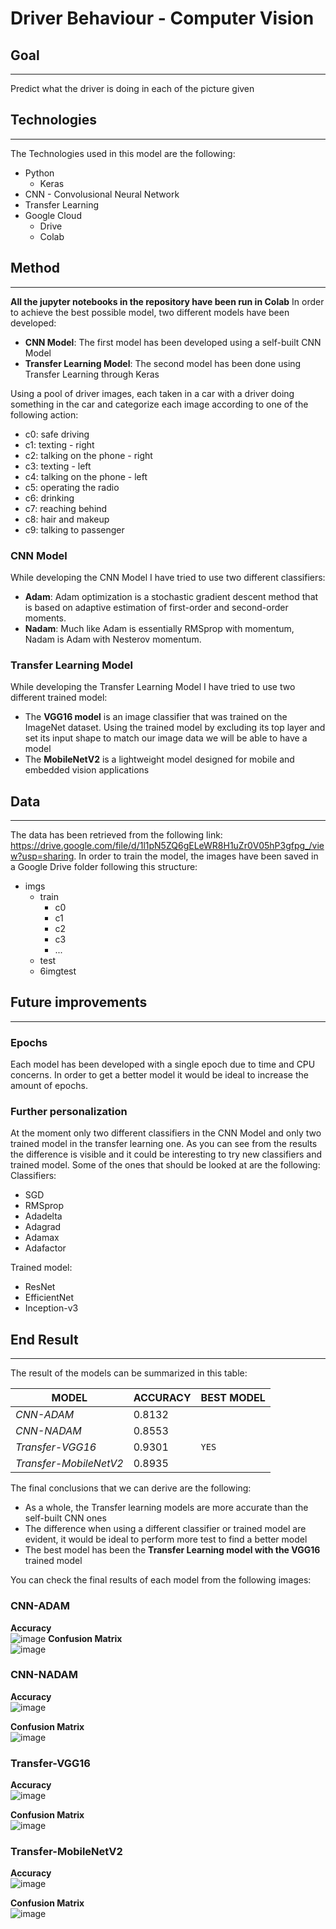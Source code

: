 # Driver Behaviour - Computer Vision
## Goal 
--- 
Predict what the driver is doing in each of the picture given
## Technologies
---
The Technologies used in this model are the following: 
- Python
    - Keras
- CNN - Convolusional Neural Network
- Transfer Learning 
- Google Cloud
    - Drive
    - Colab

## Method
---
**All the jupyter notebooks in the repository have been run in Colab**
In order to achieve the best possible model, two different models have been developed: 
- **CNN Model**: The first model has been developed using a self-built CNN Model
- **Transfer Learning Model**: The second model has been done using Transfer Learning through Keras

Using a pool of driver images, each taken in a car with a driver doing something in the car and categorize each image according to one of the following action: 
- c0: safe driving
- c1: texting - right
- c2: talking on the phone - right
- c3: texting - left
- c4: talking on the phone - left
- c5: operating the radio
- c6: drinking
- c7: reaching behind
- c8: hair and makeup
- c9: talking to passenger

### CNN Model
While developing the CNN Model I have tried to use two different classifiers: 
- **Adam**: Adam optimization is a stochastic gradient descent method that is based on adaptive estimation of first-order and second-order moments.
- **Nadam**: Much like Adam is essentially RMSprop with momentum, Nadam is Adam with Nesterov momentum.

### Transfer Learning Model
While developing the Transfer Learning Model I have tried to use two different trained model: 
- The **VGG16 model** is an image classifier that was trained on the ImageNet dataset. Using the trained model by excluding its top layer and set its input shape to match our image data we will be able to have a model
- The **MobileNetV2** is a lightweight model designed for mobile and embedded vision applications

## Data
---
The data has been retrieved from the following link: https://drive.google.com/file/d/1l1pN5ZQ6gELeWR8H1uZr0V05hP3gfpg_/view?usp=sharing. In order to train the model, the images have been saved in a Google Drive folder following this structure:
- imgs
  - train
    - c0
    - c1
    - c2
    - c3
    - ...
  - test
  - 6imgtest

## Future improvements
---
### Epochs 
Each model has been developed with a single epoch due to time and CPU concerns. In order to get a better model it would be ideal to increase the amount of epochs.
### Further personalization
At the moment only two different classifiers in the CNN Model and only two trained model in the transfer learning one. As you can see from the results the difference is visible and it could be interesting to try new classifiers and trained model. Some of the ones that should be looked at are the following:
Classifiers: 
- SGD
- RMSprop
- Adadelta
- Adagrad
- Adamax
- Adafactor

Trained model:
- ResNet
- EfficientNet
- Inception-v3


## End Result 
--- 
The result of the models can be summarized in this table: 

MODEL | ACCURACY | BEST MODEL
--- | --- | ---
*CNN-ADAM* | 0.8132 | 
*CNN-NADAM* | 0.8553 |
*Transfer-VGG16* | 0.9301 | `YES`
*Transfer-MobileNetV2* | 0.8935 | 

The final conclusions that we can derive are the following: 
- As a whole, the Transfer learning models are more accurate than the self-built CNN ones
- The difference when using a different classifier or trained model are evident, it would be ideal to perform more test to find a better model
- The best model has been the **Transfer Learning model with the VGG16** trained model


You can check the final results of each model from the following images:
### CNN-ADAM 
**Accuracy**  
![image](https://github.com/Niccoborg22/Computer-Vision-Driver/assets/114749413/f89fa424-ca16-49f3-a9d0-e08471e0f69e)
**Confusion Matrix**  
![image](https://github.com/Niccoborg22/Computer-Vision-Driver/assets/114749413/1cd60067-6dd5-4d4c-b9d0-9e22f48b7bd2)
### CNN-NADAM 
**Accuracy**  
![image](https://github.com/Niccoborg22/Computer-Vision-Driver/assets/114749413/0ca2d83c-04a1-487a-9a47-d404ad405aa4)

**Confusion Matrix**  
![image](https://github.com/Niccoborg22/Computer-Vision-Driver/assets/114749413/15de3e66-9f42-4cc0-b483-a7e5475cdc71)

### Transfer-VGG16
**Accuracy**  
![image](https://github.com/Niccoborg22/Computer-Vision-Driver/assets/114749413/ce261656-03e3-4a53-93e9-006a84d01226)

**Confusion Matrix**  
![image](https://github.com/Niccoborg22/Computer-Vision-Driver/assets/114749413/7974fed5-101c-4fb1-8762-36260b2787a5)

### Transfer-MobileNetV2
**Accuracy**  
![image](https://github.com/Niccoborg22/Computer-Vision-Driver/assets/114749413/e1c6f7ec-2d87-44f8-ab69-f98881231772)

**Confusion Matrix**  
![image](https://github.com/Niccoborg22/Computer-Vision-Driver/assets/114749413/454991d7-3f15-4c92-bbb1-737e8097a0df)


